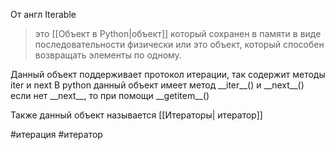 От англ Iterable
> это [[Объект в Python|объект]] который сохранен в памяти в виде последовательности физически
> или это объект, который способен возвращать элементы по одному. 

Данный объект поддерживает протокол итерации,
так содержит методы iter и next
В python данный объект имеет метод \_\_iter\_\_() и \_\_next\_\_()
если нет  \_\_next\_\_, то при помощи  \_\_getitem\_\_()


Также данный объект называется [[Итераторы| итератор]] 

#итерация #итератор 

